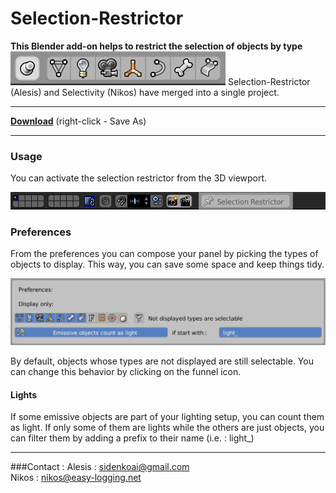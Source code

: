 # Selection-Restrictor
**This Blender add-on helps to restrict the selection of objects by type**
![Viewport panel](/images/panel.jpg)
Selection-Restrictor (Alesis) and Selectivity (Nikos) have merged into a single project.

---

**[Download](https://raw.githubusercontent.com/Nikos-Prinios/Selection-Restrictor/master/Selection-Restrictor.py)** (right-click - Save As)

---
### Usage

You can activate the selection restrictor from the 3D viewport.

![Activate](/images/restrictor.jpg)

### Preferences
From the preferences you can compose your panel by picking the types of objects to display. This way, you can save some space and keep things tidy.

![Preferences](/images/pref.jpg)

By default, objects whose types are not displayed are still selectable. You can change this behavior by clicking on the funnel icon.

#### Lights
If some emissive objects are part of your lighting setup, you can count them as light. If only some of them are lights while the others are just objects, you can filter them by adding a prefix to their name (i.e. : light_)

---
###Contact :
Alesis : sidenkoai@gmail.com  
Nikos : nikos@easy-logging.net

